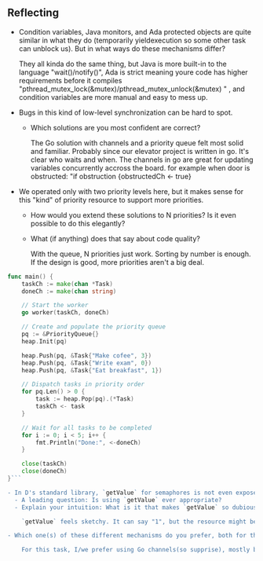 ## Reflecting

- Condition variables, Java monitors, and Ada protected objects are quite similar in what they do (temporarily yieldexecution so some other task can unblock us). But in what ways do these mechanisms differ?

    They all kinda do the same thing, but Java is more built-in to the language "wait()/notify()", Ada is strict meaning youre code has higher requirements before it compiles "pthread_mutex_lock(&mutex)/pthread_mutex_unlock(&mutex)
" , and condition variables are more manual and easy to mess up.

- Bugs in this kind of low-level synchronization can be hard to spot.  
  - Which solutions are you most confident are correct?  

    The Go solution with channels and a priority queue felt most solid and familiar. Probably since our elevator project is written in go. It's clear who waits and when. The channels in go are great for updating variables concurrently accross the board. for example when door is obstructed: 
    "if obstruction {obstructedCh <- true}

- We operated only with two priority levels here, but it makes sense for this "kind" of priority resource to support more priorities.  
  - How would you extend these solutions to N priorities? Is it even possible to do this elegantly?  
  - What (if anything) does that say about code quality?

    With the queue, N priorities just work. Sorting by number is enough. If the design is good, more priorities aren't a big deal.
```go
func main() {
	taskCh := make(chan *Task)
	doneCh := make(chan string)

	// Start the worker
	go worker(taskCh, doneCh)

	// Create and populate the priority queue
	pq := &PriorityQueue{}
	heap.Init(pq)

	heap.Push(pq, &Task{"Make cofee", 3})
	heap.Push(pq, &Task{"Write exam", 0})
	heap.Push(pq, &Task{"Eat breakfast", 1})

	// Dispatch tasks in priority order
	for pq.Len() > 0 {
		task := heap.Pop(pq).(*Task)
		taskCh <- task
	}

	// Wait for all tasks to be completed
	for i := 0; i < 5; i++ {
		fmt.Println("Done:", <-doneCh)
	}

	close(taskCh)
	close(doneCh)
}```

- In D's standard library, `getValue` for semaphores is not even exposed (probably because it is not portable – Windows semaphores don't have `getValue`, though you could hack it together with `ReleaseSemaphore()` and `WaitForSingleObject()`).  
  - A leading question: Is using `getValue` ever appropriate?  
  - Explain your intuition: What is it that makes `getValue` so dubious?

    `getValue` feels sketchy. It can say "1", but the resource might be gone a moment later. It gives a false sense of control. Better to block and wait.

- Which one(s) of these different mechanisms do you prefer, both for this specific task and in general?

    For this task, I/we prefer using Go channels(so supprise), mostly because it is what is most familiar. 
